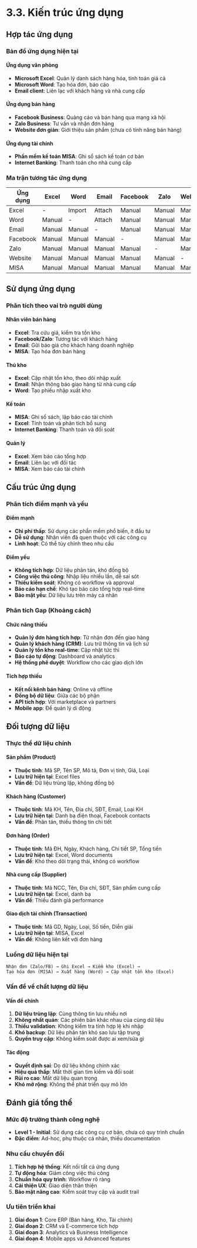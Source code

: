 # 3.3. Kiến trúc ứng dụng

## Hợp tác ứng dụng

### Bản đồ ứng dụng hiện tại

#### Ứng dụng văn phòng

- **Microsoft Excel**: Quản lý danh sách hàng hóa, tính toán giá cả
- **Microsoft Word**: Tạo hóa đơn, báo cáo
- **Email client**: Liên lạc với khách hàng và nhà cung cấp

#### Ứng dụng bán hàng

- **Facebook Business**: Quảng cáo và bán hàng qua mạng xã hội
- **Zalo Business**: Tư vấn và nhận đơn hàng
- **Website đơn giản**: Giới thiệu sản phẩm (chưa có tính năng bán hàng)

#### Ứng dụng tài chính

- **Phần mềm kế toán MISA**: Ghi sổ sách kế toán cơ bản
- **Internet Banking**: Thanh toán cho nhà cung cấp

### Ma trận tương tác ứng dụng

| Ứng dụng | Excel  | Word   | Email  | Facebook | Zalo   | Website | MISA   |
| -------- | ------ | ------ | ------ | -------- | ------ | ------- | ------ |
| Excel    | -      | Import | Attach | Manual   | Manual | Manual  | Manual |
| Word     | Manual | -      | Attach | Manual   | Manual | Manual  | Manual |
| Email    | Manual | Manual | -      | Manual   | Manual | Manual  | Manual |
| Facebook | Manual | Manual | Manual | -        | Manual | Manual  | Manual |
| Zalo     | Manual | Manual | Manual | Manual   | -      | Manual  | Manual |
| Website  | Manual | Manual | Manual | Manual   | Manual | -       | Manual |
| MISA     | Manual | Manual | Manual | Manual   | Manual | Manual  | -      |

## Sử dụng ứng dụng

### Phân tích theo vai trò người dùng

#### Nhân viên bán hàng

- **Excel**: Tra cứu giá, kiểm tra tồn kho
- **Facebook/Zalo**: Tương tác với khách hàng
- **Email**: Gửi báo giá cho khách hàng doanh nghiệp
- **MISA**: Tạo hóa đơn bán hàng

#### Thủ kho

- **Excel**: Cập nhật tồn kho, theo dõi nhập xuất
- **Email**: Nhận thông báo giao hàng từ nhà cung cấp
- **Word**: Tạo phiếu nhập xuất kho

#### Kế toán

- **MISA**: Ghi sổ sách, lập báo cáo tài chính
- **Excel**: Tính toán và phân tích bổ sung
- **Internet Banking**: Thanh toán và đối soát

#### Quản lý

- **Excel**: Xem báo cáo tổng hợp
- **Email**: Liên lạc với đối tác
- **MISA**: Xem báo cáo tài chính

## Cấu trúc ứng dụng

### Phân tích điểm mạnh và yếu

#### Điểm mạnh

- **Chi phí thấp**: Sử dụng các phần mềm phổ biến, ít đầu tư
- **Dễ sử dụng**: Nhân viên đã quen thuộc với các công cụ
- **Linh hoạt**: Có thể tùy chỉnh theo nhu cầu

#### Điểm yếu

- **Không tích hợp**: Dữ liệu phân tán, khó đồng bộ
- **Công việc thủ công**: Nhập liệu nhiều lần, dễ sai sót
- **Thiếu kiểm soát**: Không có workflow và approval
- **Báo cáo hạn chế**: Khó tạo báo cáo tổng hợp real-time
- **Bảo mật yếu**: Dữ liệu lưu trên máy cá nhân

### Phân tích Gap (Khoảng cách)

#### Chức năng thiếu

- **Quản lý đơn hàng tích hợp**: Từ nhận đơn đến giao hàng
- **Quản lý khách hàng (CRM)**: Lưu trữ thông tin và lịch sử
- **Quản lý tồn kho real-time**: Cập nhật tức thì
- **Báo cáo tự động**: Dashboard và analytics
- **Hệ thống phê duyệt**: Workflow cho các giao dịch lớn

#### Tích hợp thiếu

- **Kết nối kênh bán hàng**: Online và offline
- **Đồng bộ dữ liệu**: Giữa các bộ phận
- **API tích hợp**: Với marketplace và partners
- **Mobile app**: Để quản lý di động

## Đối tượng dữ liệu

### Thực thể dữ liệu chính

#### Sản phẩm (Product)

- **Thuộc tính**: Mã SP, Tên SP, Mô tả, Đơn vị tính, Giá, Loại
- **Lưu trữ hiện tại**: Excel files
- **Vấn đề**: Dữ liệu trùng lặp, không đồng bộ

#### Khách hàng (Customer)

- **Thuộc tính**: Mã KH, Tên, Địa chỉ, SĐT, Email, Loại KH
- **Lưu trữ hiện tại**: Danh bạ điện thoại, Facebook contacts
- **Vấn đề**: Phân tán, thiếu thông tin chi tiết

#### Đơn hàng (Order)

- **Thuộc tính**: Mã ĐH, Ngày, Khách hàng, Chi tiết SP, Tổng tiền
- **Lưu trữ hiện tại**: Excel, Word documents
- **Vấn đề**: Khó theo dõi trạng thái, không có workflow

#### Nhà cung cấp (Supplier)

- **Thuộc tính**: Mã NCC, Tên, Địa chỉ, SĐT, Sản phẩm cung cấp
- **Lưu trữ hiện tại**: Excel, danh bạ
- **Vấn đề**: Thiếu đánh giá performance

#### Giao dịch tài chính (Transaction)

- **Thuộc tính**: Mã GD, Ngày, Loại, Số tiền, Diễn giải
- **Lưu trữ hiện tại**: MISA, Excel
- **Vấn đề**: Không liên kết với đơn hàng

### Luồng dữ liệu hiện tại

```
Nhận đơn (Zalo/FB) → Ghi Excel → Kiểm kho (Excel) →
Tạo hóa đơn (MISA) → Xuất hàng (Word) → Cập nhật tồn kho (Excel)
```

### Vấn đề về chất lượng dữ liệu

#### Vấn đề chính

1. **Dữ liệu trùng lặp**: Cùng thông tin lưu nhiều nơi
2. **Không nhất quán**: Các phiên bản khác nhau của cùng dữ liệu
3. **Thiếu validation**: Không kiểm tra tính hợp lệ khi nhập
4. **Khó backup**: Dữ liệu phân tán khó sao lưu tập trung
5. **Quyền truy cập**: Không kiểm soát được ai xem/sửa gì

#### Tác động

- **Quyết định sai**: Do dữ liệu không chính xác
- **Hiệu quả thấp**: Mất thời gian tìm kiếm và đối soát
- **Rủi ro cao**: Mất dữ liệu quan trọng
- **Khó mở rộng**: Không thể phát triển quy mô lớn

## Đánh giá tổng thể

### Mức độ trưởng thành công nghệ

- **Level 1 - Initial**: Sử dụng các công cụ cơ bản, chưa có quy trình chuẩn
- **Đặc điểm**: Ad-hoc, phụ thuộc cá nhân, thiếu documentation

### Nhu cầu chuyển đổi

1. **Tích hợp hệ thống**: Kết nối tất cả ứng dụng
2. **Tự động hóa**: Giảm công việc thủ công
3. **Chuẩn hóa quy trình**: Workflow rõ ràng
4. **Cải thiện UX**: Giao diện thân thiện
5. **Bảo mật nâng cao**: Kiểm soát truy cập và audit trail

### Ưu tiên triển khai

1. **Giai đoạn 1**: Core ERP (Bán hàng, Kho, Tài chính)
2. **Giai đoạn 2**: CRM và E-commerce tích hợp
3. **Giai đoạn 3**: Analytics và Business Intelligence
4. **Giai đoạn 4**: Mobile apps và Advanced features
